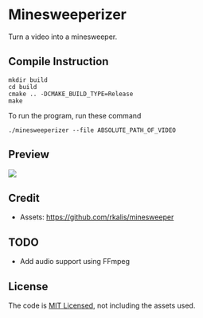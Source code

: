 # Minesweeperizer

Turn a video into a minesweeper.

## Compile Instruction

```
mkdir build
cd build
cmake .. -DCMAKE_BUILD_TYPE=Release
make
```

To run the program, run these command

```
./minesweeperizer --file ABSOLUTE_PATH_OF_VIDEO
```

## Preview

[![](http://img.youtube.com/vi/4TlQVZyvX4E/0.jpg)](http://www.youtube.com/watch?v=4TlQVZyvX4E "")

## Credit

- Assets: https://github.com/rkalis/minesweeper

## TODO

- Add audio support using FFmpeg

## License

The code is [MIT Licensed](LICENSE), not including the assets used.
